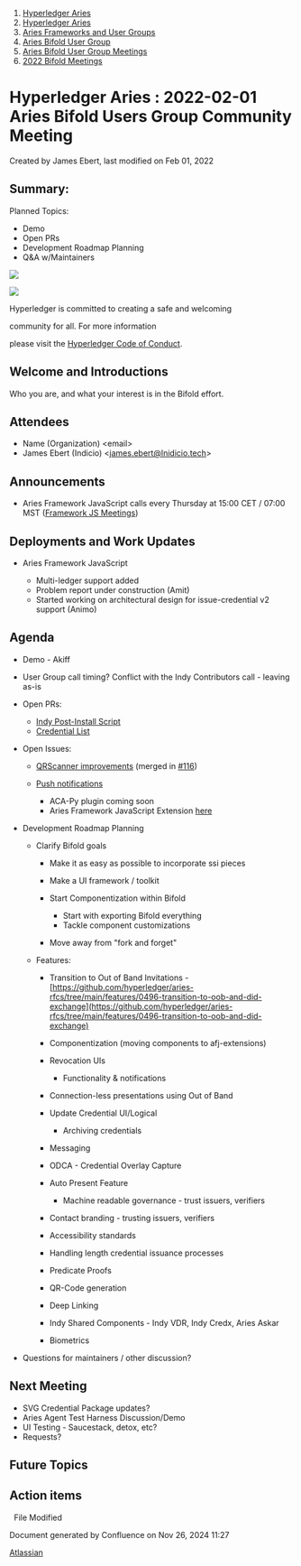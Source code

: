 1. [Hyperledger Aries](index.html)
2. [Hyperledger Aries](Hyperledger-Aries_18481154.html)
3. [Aries Frameworks and User Groups](Aries-Frameworks-and-User-Groups_18481290.html)
4. [Aries Bifold User Group](Aries-Bifold-User-Group_18490719.html)
5. [Aries Bifold User Group Meetings](Aries-Bifold-User-Group-Meetings_18490725.html)
6. [2022 Bifold Meetings](2022-Bifold-Meetings_18515892.html)

# Hyperledger Aries : 2022-02-01 Aries Bifold Users Group Community Meeting

Created by James Ebert, last modified on Feb 01, 2022

## Summary:

Planned Topics:

- Demo
- Open PRs
- Development Roadmap Planning
- Q&amp;A w/Maintainers

![](https://wiki.hyperledger.org/download/attachments/29034696/Antitrustnotice.png?version=1&modificationDate=1581695654000&api=v2)

![](https://wiki.hyperledger.org/download/attachments/2392771/welcome.png?version=2&modificationDate=1572450107000&api=v2)

Hyperledger is committed to creating a safe and welcoming

community for all. For more information

please visit the [Hyperledger Code of Conduct](https://lf-hyperledger.atlassian.net/wiki/display/HYP/Hyperledger+Code+of+Conduct).

## Welcome and Introductions

Who you are, and what your interest is in the Bifold effort.

## Attendees

- Name (Organization) &lt;email&gt;
- James Ebert (Indicio) &lt;james.ebert@Inidicio.tech&gt;

## Announcements

- Aries Framework JavaScript calls every Thursday at 15:00 CET / 07:00 MST ([Framework JS Meetings](Framework-JS-Meetings_18482467.html))

## Deployments and Work Updates

- Aries Framework JavaScript
  
  - Multi-ledger support added
  - Problem report under construction (Amit)
  - Started working on architectural design for issue-credential v2 support (Animo)

## Agenda

- Demo - Akiff
- User Group call timing? Conflict with the Indy Contributors call - leaving as-is
- Open PRs:
  
  - [Indy Post-Install Script](https://github.com/hyperledger/aries-mobile-agent-react-native/pull/139)
  - [Credential List](https://github.com/hyperledger/aries-mobile-agent-react-native/pull/194)
- Open Issues:
  
  - [QRScanner improvements](https://github.com/hyperledger/aries-mobile-agent-react-native/issues/104) (merged in [#116](https://github.com/hyperledger/aries-mobile-agent-react-native/pull/116))
  - [Push notifications](https://github.com/hyperledger/aries-mobile-agent-react-native/issues/52)
    
    - ACA-Py plugin coming soon
    - Aries Framework JavaScript Extension [here](https://github.com/hyperledger/aries-framework-javascript-ext/tree/main/packages/push-notifications)
- Development Roadmap Planning
  
  - Clarify Bifold goals 
    
    - Make it as easy as possible to incorporate ssi pieces
    - Make a UI framework / toolkit
    - Start Componentization within Bifold
      
      - Start with exporting Bifold everything
      - Tackle component customizations
    - Move away from "fork and forget"
  - Features:
    
    - Transition to Out of Band Invitations - [https://github.com/hyperledger/aries-rfcs/tree/main/features/0496-transition-to-oob-and-did-exchange](https://github.com/hyperledger/aries-rfcs/tree/main/features/0496-transition-to-oob-and-did-exchange)
    - Componentization (moving components to afj-extensions)
    - Revocation UIs
      
      - Functionality &amp; notifications
    - Connection-less presentations using Out of Band
    - Update Credential UI/Logical
      
      - Archiving credentials
    - Messaging
    - ODCA - Credential Overlay Capture
    - Auto Present Feature
      
      - Machine readable governance - trust issuers, verifiers
    - Contact branding - trusting issuers, verifiers
    - Accessibility standards
    - Handling length credential issuance processes
    - Predicate Proofs
    - QR-Code generation
    - Deep Linking
    - Indy Shared Components - Indy VDR, Indy Credx, Aries Askar
    - Biometrics
- Questions for maintainers / other discussion?

## Next Meeting

- SVG Credential Package updates?
- Aries Agent Test Harness Discussion/Demo
- UI Testing - Saucestack, detox, etc?
- Requests?

## Future Topics

## Action items

  File Modified

Document generated by Confluence on Nov 26, 2024 11:27

[Atlassian](http://www.atlassian.com/)
